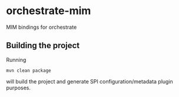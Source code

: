 # orchestrate-mim
MIM bindings for orchestrate

## Building the project
Running

```
mvn clean package
```

will build the project and generate SPI configuration/metadata plugin purposes.
